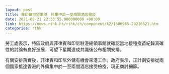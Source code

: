 ```yaml
---
layout: post
title: 菲印傭可望來港　料集中於一至兩間酒店檢疫
date: 2021-08-21 22:33:55.000000000 +08:00
link: https://news.rthk.hk/rthk/ch/component/k2/1606985-20210821.htm
categories: rthk
---
```


勞工處表示，特區政府與菲律賓和印尼駐港總領事館就確認當地接種疫苗紀錄真確性的討論有良好進展，可望下星期達成共識後公布相關安排。

有關安排落實後，菲律賓和印尼外傭有機會來港工作。政府表示，正計劃安排從兩個國家抵達香港的外傭集中於一至兩間酒店接受檢疫，現正商討細節。
